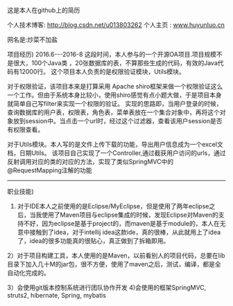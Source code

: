 这是本人在github上的简历

个人技术博客: http://blog.csdn.net/u013803262
个人主页 : www.huyunluo.cn

网名是:炒菜不加盐

项目经历)
2016.6---2016-8 这段时间，本人参与的一个开源OA项目.项目规模不是很大，100个Java类 ，20张数据库的表，不算那些生成的代码，有效的Java代码有12000行。
这个项目本人负责的是权限验证模块，Utils模块。

对于权限验证，该项目本来是打算采用 Apache  shiro框架来做一个权限验证这么一个工作。但由于系统本身比较小，使用shiro感觉有点小题大做，于是项目本身就简单自己写filter来实现一个权限的验证。 
实现的思路即，当用户登录的时候，查询数据库的用户表，权限表，角色表，菜单表放在一个集合对象中，再将这个对象放到session中。当点击一个url时，经过这个过滤器，查看该用户session是否有权限查看。

对于Utils模块。本人写的是文件上传下载的功能，导出用户信息成为一个excel文档，日期Utils。
该项目自己实现了一个Controller,通过截获用户访问的urls，通过反射调用对应的类的对应的方法，实现了类似SpringMVC中的@RequestMapping注解的功能
**************************************************************************************************************
职业技能)
1)	对于IDE本人之前使用的是Eclipse/MyEclipse，但是使用了两年eclipse之后，当我使用了Maven项目与eclipse集成的时候，发现Eclipse对Maven的支持不好，因为eclipse是基于project的，而maven是基于module的，本人在无意中接触到了idea，对于intellij idea这款ide，真的很棒，从此就用上了idea了，idea的很多功能真的很贴心，真正做到了拆箱即用。

2）对于项目构建工具，本人使用的是Maven，以前看别人的项目代码，总要在lib目录下加入几十M的jar包，很不方便，使用了maven之后，测试，编译，都是全自动化完成的。

3）会使用git版本控制系统进行团队协作开发
    4)会使用的框架SpringMVC, struts2, hibernate, Spring, mybatis

